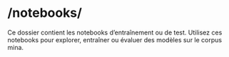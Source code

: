 # /notebooks/

Ce dossier contient les notebooks d’entraînement ou de test. Utilisez ces notebooks pour explorer, entraîner ou évaluer des modèles sur le corpus mina. 